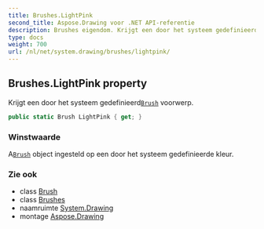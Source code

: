 ```yaml
---
title: Brushes.LightPink
second_title: Aspose.Drawing voor .NET API-referentie
description: Brushes eigendom. Krijgt een door het systeem gedefinieerdBrush voorwerp.
type: docs
weight: 700
url: /nl/net/system.drawing/brushes/lightpink/
---
```

## Brushes.LightPink property

Krijgt een door het systeem gedefinieerd[`Brush`](../../brush/) voorwerp.

```csharp
public static Brush LightPink { get; }
```

### Winstwaarde

A[`Brush`](../../brush/) object ingesteld op een door het systeem gedefinieerde kleur.

### Zie ook

* class [Brush](../../brush/)
* class [Brushes](../)
* naamruimte [System.Drawing](../../brushes/)
* montage [Aspose.Drawing](../../../)


